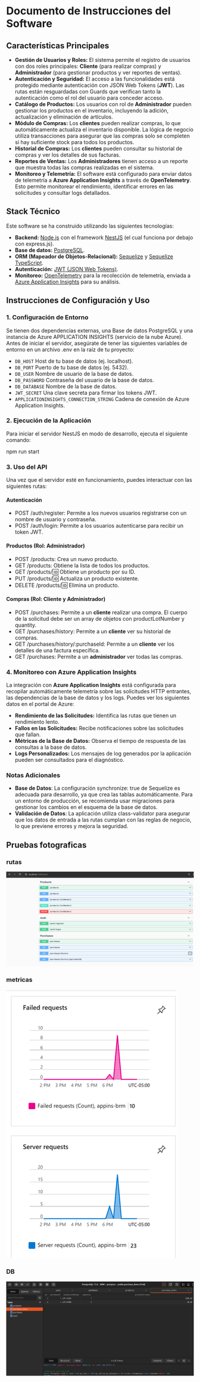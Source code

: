 # **Documento de Instrucciones del Software**

## **Características Principales**

* **Gestión de Usuarios y Roles:** El sistema permite el registro de usuarios con dos roles principales: **Cliente** (para realizar compras) y **Administrador** (para gestionar productos y ver reportes de ventas).
* **Autenticación y Seguridad:** El acceso a las funcionalidades está protegido mediante autenticación con JSON Web Tokens (**JWT**). Las rutas están resguardadas con Guards que verifican tanto la autenticación como el rol del usuario para conceder acceso.
* **Catálogo de Productos:** Los usuarios con rol de **Administrador** pueden gestionar los productos en el inventario, incluyendo la adición, actualización y eliminación de artículos.
* **Módulo de Compras:** Los **clientes** pueden realizar compras, lo que automáticamente actualiza el inventario disponible. La lógica de negocio utiliza transacciones para asegurar que las compras solo se completen si hay suficiente stock para todos los productos.
* **Historial de Compras:** Los **clientes** pueden consultar su historial de compras y ver los detalles de sus facturas.
* **Reportes de Ventas:** Los **Administradores** tienen acceso a un reporte que muestra todas las compras realizadas en el sistema.
* **Monitoreo y Telemetría:** El software está configurado para enviar datos de telemetría a **Azure Application Insights** a través de **OpenTelemetry**. Esto permite monitorear el rendimiento, identificar errores en las solicitudes y consultar logs detallados.

## **Stack Técnico**

Este software se ha construido utilizando las siguientes tecnologías:

* **Backend:** [Node.js](https://nodejs.org/) con el framework [NestJS](https://nestjs.com/) (el cual funciona por debajo con express.js).
* **Base de datos:** [PostgreSQL](https://www.postgresql.org/).
* **ORM (Mapeador de Objetos-Relacional):** [Sequelize](https://sequelize.org/) y [Sequelize TypeScript](https://sequelize.org/docs/v6/other-topics/typescript/).
* **Autenticación:** [JWT (JSON Web Tokens)](https://jwt.io/).
* **Monitoreo:** [OpenTelemetry](https://opentelemetry.io/) para la recolección de telemetría, enviada a [Azure Application Insights](https://azure.microsoft.com/en-us/services/monitor/) para su análisis.

## **Instrucciones de Configuración y Uso**

### **1\. Configuración de Entorno**

Se tienen dos dependencias externas, una Base de datos PostgreSQL y una instancia de Azure APPLICATION INSIGHTS (servicio de la nube Azure).
Antes de iniciar el servidor, asegúrate de tener las siguientes variables de entorno en un archivo .env en la raíz de tu proyecto:

* `DB_HOST` Host de tu base de datos (ej. localhost).
* `DB_PORT` Puerto de tu base de datos (ej. 5432).
* `DB_USER` Nombre de usuario de la base de datos.
* `DB_PASSWORD` Contraseña del usuario de la base de datos.
* `DB_DATABASE` Nombre de la base de datos.
* `JWT_SECRET` Una clave secreta para firmar los tokens JWT.
* `APPLICATIONINSIGHTS_CONNECTION_STRING` Cadena de conexión de Azure Application Insights.

### **2\. Ejecución de la Aplicación**

Para iniciar el servidor NestJS en modo de desarrollo, ejecuta el siguiente comando:

npm run start

### **3\. Uso del API**

Una vez que el servidor esté en funcionamiento, puedes interactuar con las siguientes rutas:

#### **Autenticación**

* POST /auth/register: Permite a los nuevos usuarios registrarse con un nombre de usuario y contraseña.
* POST /auth/login: Permite a los usuarios autenticarse para recibir un token JWT.

#### **Productos (Rol: Administrador)**

* POST /products: Crea un nuevo producto.
* GET /products: Obtiene la lista de todos los productos.
* GET /products/:id: Obtiene un producto por su ID.
* PUT /products/:id: Actualiza un producto existente.
* DELETE /products/:id: Elimina un producto.

#### **Compras (Rol: Cliente y Administrador)**

* POST /purchases: Permite a un **cliente** realizar una compra. El cuerpo de la solicitud debe ser un array de objetos con productLotNumber y quantity.
* GET /purchases/history: Permite a un **cliente** ver su historial de compras.
* GET /purchases/history/:purchaseId: Permite a un **cliente** ver los detalles de una factura específica.
* GET /purchases: Permite a un **administrador** ver todas las compras.

### **4\. Monitoreo con Azure Application Insights**

La integración con **Azure Application Insights** está configurada para recopilar automáticamente telemetría sobre las solicitudes HTTP entrantes, las dependencias de la base de datos y los logs. Puedes ver los siguientes datos en el portal de Azure:

* **Rendimiento de las Solicitudes:** Identifica las rutas que tienen un rendimiento lento.
* **Fallos en las Solicitudes:** Recibe notificaciones sobre las solicitudes que fallan.
* **Métricas de la Base de Datos:** Observa el tiempo de respuesta de las consultas a la base de datos.
* **Logs Personalizados:** Los mensajes de log generados por la aplicación pueden ser consultados para el diagnóstico.

### **Notas Adicionales**

* **Base de Datos**: La configuración synchronize: true de Sequelize es adecuada para desarrollo, ya que crea las tablas automáticamente. Para un entorno de producción, se recomienda usar migraciones para gestionar los cambios en el esquema de la base de datos.
* **Validación de Datos**: La aplicación utiliza class-validator para asegurar que los datos de entrada a las rutas cumplan con las reglas de negocio, lo que previene errores y mejora la seguridad.


## Pruebas fotograficas
### rutas
![routes](./images/routes.png)
### metricas
![Metrics](./images/metrics.png)
### DB
![DB](./images/db.png)

